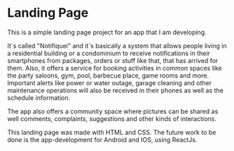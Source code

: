 # Landing Page

This is a simple landing page project for an app that I am developing. 

It´s called "Notifiquei" and it´s basically a system that allows people living in a residential building or a condominium to receive notifications in their smartphones from packages, orders or stuff like that, that has arrived for them. Also, it offers a service for booking activities in common spaces like the party saloons, gym, pool, barbecue place, game rooms and more. Important alerts like power or water outage, garage cleaning and other maintenance operations will also be received in their phones as well as the schedule information. 

The app also offers a community space where pictures can be shared as well comments, complaints, suggestions and other kinds of interactions.

This landing page was made with HTML and CSS. The future work to be done is the app-development for Android and IOS, using ReactJs.
